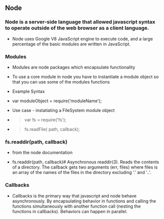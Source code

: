 ##  Node

###  Node is a server-side language that allowed javascript syntax to operate outside of the web browser as a client language.

  *  Node uses Google V8 JavaScript engine to execute code, and a large percentage of the basic modules are written in JavaScript.

###  Modules

  *  Modules are node packages which encapsulate functionality

  *  To use a core module in node you have to instantiate a module object so that you can use some of the modules functions

  *  Example Syntax

  *  var moduleObject = require('moduleName');

  *  Use case - instatiating a FileSystem module object

  *  >  var fs = require('fs');

  *  >  fs.readFile( path, callback);

###  fs.readdir(path, callback)

  *  from the node documentation

  *  fs.readdir(path, callback)#
Asynchronous readdir(3). Reads the contents of a directory. The callback gets two arguments (err, files) where files is an array of the names of the files in the directory excluding '.' and '..'.

###  Callbacks

*  Callbacks is the primary way that javascript and node behave asynchronously.  By encapsulating behavior in functions and calling the functions simultaneously with another function call (nesting the functions in callbacks).  Behaviors can happen in parallel.
